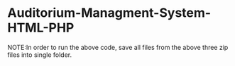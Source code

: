 # Auditorium-Managment-System-HTML-PHP

NOTE:In order to run the above code, save all files from the above three zip files into single folder.
